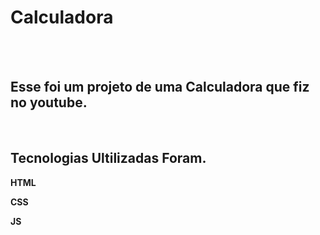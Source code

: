 <h1>Calculadora</h1>
<br>
<br>
<h2>Esse foi um projeto de uma Calculadora que fiz no youtube.</h2>
<a href="https://www.youtube.com/watch?v=42TShjXR0m0&ab_channel=GustavoNeitzke"></a>
<br>
<h2>Tecnologias Ultilizadas Foram.</h2>  
<p><strong>HTML</strong></p>
<p><strong>CSS</strong></p>
<p><strong>JS</strong></p>
